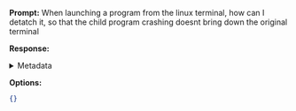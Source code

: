 **Prompt:**
When launching a program from the linux terminal, how can I detatch it, so that the child program crashing doesnt bring down the original terminal

**Response:**


<details><summary>Metadata</summary>

- Duration: 396 ms
- Datetime: 2023-11-08T15:17:00.428210
- Model: Unknown

</details>

**Options:**
```json
{}
```

